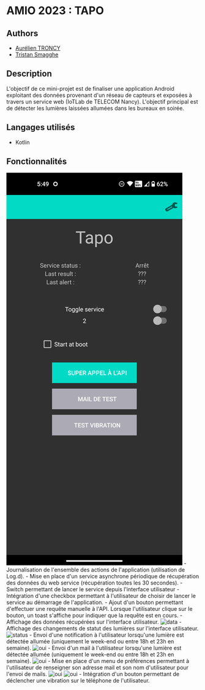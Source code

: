# AMIO 2023 : TAPO

## Authors
- [Aurélien TRONCY](https://github.com/Nounoursdestavernes)
- [Tristan Smagghe](https://github.com/yyewolf)

## Description
L'objectif de ce mini-projet est de finaliser une application Android exploitant des données provenant d'un réseau de capteurs et exposées à travers un service web (IoTLab de TELECOM Nancy). L'objectif principal est de détecter les lumières laissées allumées dans les bureaux en soirée.

## Langages utilisés
- Kotlin


## Fonctionnalités
<img src="/png/home.png" alt="home page" style="max-width: 100%;">
- Journalisation de l'ensemble des actions de l'application (utilisation de Log.d).
- Mise en place d'un service asynchrone périodique de récupération des données du web service (récupération toutes les 30 secondes).
- Switch permettant de lancer le service depuis l'interface utilisateur
- Intégration d'une checkbox permettant à l'utilisateur de choisir de lancer le service au démarrage de l'application.
- Ajout d'un bouton permettant d'effectuer une requête manuelle à l'API. Lorsque l'utilisateur clique sur le bouton, un toast s'affiche pour indiquer que la requête est en cours.
- Affichage des données récupérées sur l'interface utilisateur.
<img src="/yyewolf/amio2023/raw/main/png/home_data.png" alt="data" style="max-width: 50%;">
- Affichage des changements de statut des lumières sur l'interface utilisateur.
<img src="/yyewolf/amio2023/raw/main/png/change_status.png" alt="status" style="max-width: 50%;">
- Envoi d'une notification à l'utilisateur lorsqu'une lumière est détectée allumée (uniquement le week-end ou entre 18h et 23h en semaine).
<img src="/yyewolf/amio2023/raw/main/png/notif.png" alt="oui" style="max-width: 50%;">
- Envoi d'un mail à l'utilisateur lorsqu'une lumière est détectée allumée (uniquement le week-end ou entre 18h et 23h en semaine).
<img src="/yyewolf/amio2023/raw/main/png/mail.png" alt="oui" style="max-width: 50%;">
- Mise en place d'un menu de préférences permettant à l'utilisateur de renseigner son adresse mail et son nom d'utilisateur pour l'envoi de mails.
<img src="/yyewolf/amio2023/raw/main/png/change_mail.png" alt="oui" style="max-width: 50%;">
<img src="/yyewolf/amio2023/raw/main/png/change_name.png" alt="oui" style="max-width: 50%;">
- Intégration d'un bouton permettant de déclencher une vibration sur le téléphone de l'utilisateur. 
